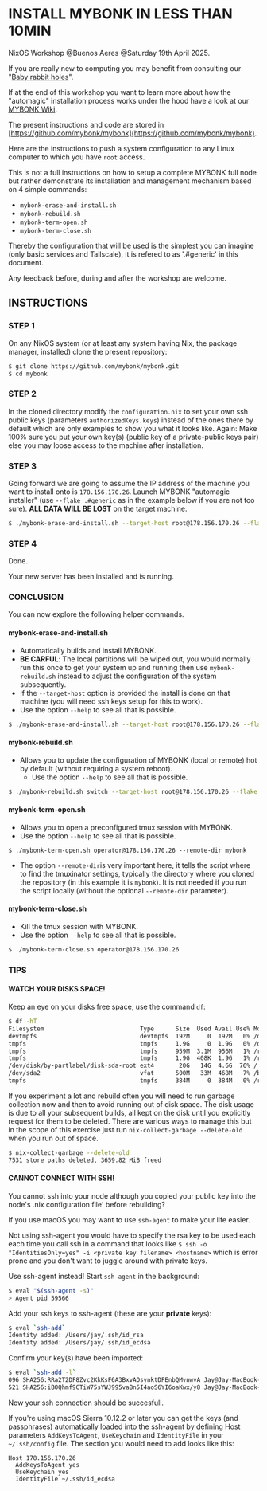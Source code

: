 # INSTALL MYBONK IN LESS THAN 10MIN

NixOS Workshop @Buenos Aeres @Saturday 19th April 2025.

If you are really new to computing you may benefit from consulting our "[Baby rabbit holes](https://github.com/mybonk/mybonk-wiki/blob/main/baby-rabbit-holes.md)".

If at the end of this workshop you want to learn more about how the "automagic" installation process works under the hood have a look at our [MYBONK Wiki](https://github.com/mybonk/mybonk-wiki/tree/main).

The present instructions and code are stored in [https://github.com/mybonk/mybonk](https://github.com/mybonk/mybonk).

Here are the instructions to push a system configuration to any Linux computer to which you have `root` access. 

This is not a full instructions on how to setup a complete MYBONK full node but rather demonstrate its installation and management mechanism based on 4 simple commands:
- `mybonk-erase-and-install.sh`
- `mybonk-rebuild.sh`
- `mybonk-term-open.sh`
- `mybonk-term-close.sh`

Thereby the configuration that will be used is the simplest you can imagine (only basic services and Tailscale), it is refered to as '.#generic' in this document. 

Any feedback before, during and after the workshop are welcome.

## INSTRUCTIONS

### STEP 1
On any NixOS system (or at least any system having Nix, the package manager, installed) clone the present repository:
```bash
$ git clone https://github.com/mybonk/mybonk.git
$ cd mybonk
````

### STEP 2
In the cloned directory modify the `configuration.nix` to set your own ssh public keys (parameters `authorizedKeys.keys`) instead of the ones there by default which are only examples to show you what it looks like. Again: Make 100% sure you put your own key(s) (public key of a private-public keys pair) else you may loose access to the machine after installation.

### STEP 3
Going forward we are going to assume the IP address of the machine you want to install onto is `178.156.170.26`.
Launch MYBONK "automagic installer" (use `--flake .#generic` as in the example below if you are not too sure).
**ALL DATA WILL BE LOST** on the target machine.
```bash
$ ./mybonk-erase-and-install.sh --target-host root@178.156.170.26 --flake .#generic
````

### STEP 4
Done. 

Your new server has been installed and is running. 

### CONCLUSION

You can now explore the following helper commands.

#### mybonk-erase-and-install.sh
- Automatically builds and install MYBONK.
- **BE CARFUL**: The local partitions will be wiped out, you would normally run this once to get your system up and running then use `mybonk-rebuild.sh` instead to adjust the configuration of the system subsequently.
- If the `--target-host` option is provided the install is done on that machine (you will need ssh keys setup for this to work).
- Use the option `--help` to see all that is possible.
```bash
$ ./mybonk-erase-and-install.sh --target-host root@178.156.170.26 --flake .#generic
```

#### mybonk-rebuild.sh
- Allows you to update the configuration of MYBONK (local or remote) hot by default (without requiring a system reboot).
	- Use the option `--help` to see all that is possible.

```bash
$ ./mybonk-rebuild.sh switch --target-host root@178.156.170.26 --flake .#generic
```

#### mybonk-term-open.sh
- Allows you to open a preconfigured tmux session with MYBONK. 
- Use the option `--help` to see all that is possible.
```
$ ./mybonk-term-open.sh operator@178.156.170.26 --remote-dir mybonk
```
- The option `--remote-dir`is very important here, it tells the script where to find the tmuxinator settings, typically the directory where you cloned the repository (in this example it is `mybonk`). It is not needed if you run the script locally (without the optional `--remote-dir` parameter).

#### mybonk-term-close.sh
- Kill the tmux session with MYBONK. 
- Use the option `--help` to see all that is possible.
```bash
$ ./mybonk-term-close.sh operator@178.156.170.26
```


### TIPS

#### WATCH YOUR DISKS SPACE!

Keep an eye on your disks free space, use the command `df`:

```bash
$ df -hT
Filesystem                           Type      Size  Used Avail Use% Mounted on
devtmpfs                             devtmpfs  192M     0  192M   0% /dev
tmpfs                                tmpfs     1.9G     0  1.9G   0% /dev/shm
tmpfs                                tmpfs     959M  3.1M  956M   1% /run
tmpfs                                tmpfs     1.9G  408K  1.9G   1% /run/wrappers
/dev/disk/by-partlabel/disk-sda-root ext4       20G   14G  4.6G  76% /
/dev/sda2                            vfat      500M   33M  468M   7% /boot
tmpfs                                tmpfs     384M     0  384M   0% /run/user/1001
```

If you experiment a lot and rebuild often you will need to run garbage collection now and then to avoid running out of disk space. The disk usage is due to all your subsequent builds, all kept on the disk until you explicitly request for them to be deleted. There are various ways to manage this but in the scope of this exercise just run `nix-collect-garbage --delete-old` when you run out of space.

```bash
$ nix-collect-garbage --delete-old
7531 store paths deleted, 3659.82 MiB freed
```

#### CANNOT CONNECT WITH SSH!

You cannot ssh into your node although you copied your public key into the node's .nix configuration file' before rebuilding?

If you use macOS you may want to use `ssh-agent` to make your life easier.

Not using ssh-agent you would have to specify the rsa key to be used each each time you call ssh in a command that looks like `$ ssh -o "IdentitiesOnly=yes" -i <private key filename> <hostname>` which is error prone and you don't want to juggle around with private keys. 

Use ssh-agent instead! Start `ssh-agent` in the background:
```bash
$ eval "$(ssh-agent -s)"
> Agent pid 59566
```

Add your ssh keys to ssh-agent (these are your **private** keys):
```bash
$ eval `ssh-add`
Identity added: /Users/jay/.ssh/id_rsa
Identity added: /Users/jay/.ssh/id_ecdsa
```

Confirm your key(s) have been imported:
```bash
$ eval `ssh-add -l`
096 SHA256:RRa2T2DF8Zvc2KkKsF6A3BxvAOsynktDFEnbQMvnwvA Jay@Jay-MacBook-Pro.local (RSA)
521 SHA256:iBOQhmf9CTiW75sYWJ995vaBn5I4aoS6YI6oaKwx/y8 Jay@Jay-MacBook-Pro.local (ECDSA)
```

Now your ssh connection should be succesfull.

If you're using macOS Sierra 10.12.2 or later you can get the keys (and passphrases) automatically loaded  into the ssh-agent by defining Host parameters `AddKeysToAgent`, `UseKeychain` and `IdentityFile` in your `~/.ssh/config` file. The section you would need to add looks like this:

```
Host 178.156.170.26
  AddKeysToAgent yes
  UseKeychain yes
  IdentityFile ~/.ssh/id_ecdsa
```



